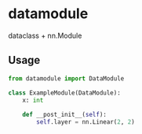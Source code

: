 # datamodule

dataclass + nn.Module

## Usage 

```python
from datamodule import DataModule

class ExampleModule(DataModule):
    x: int
    
    def __post_init__(self):
        self.layer = nn.Linear(2, 2)
```